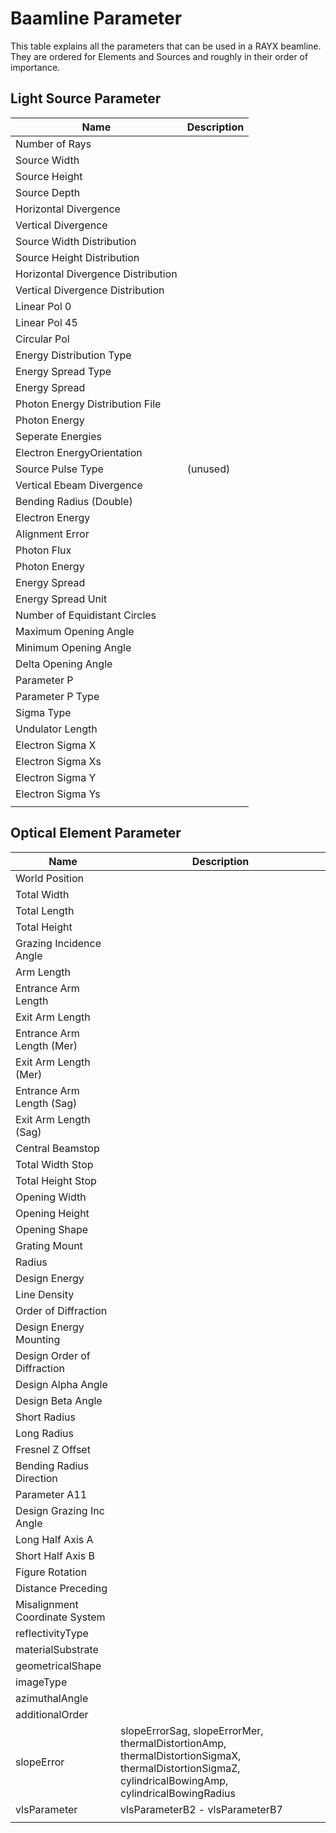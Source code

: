 # Baamline Parameter

This table explains all the parameters that can be used in a RAYX beamline.
They are ordered for Elements and Sources and roughly in their order of importance.



## Light Source Parameter

| Name                           | Description    |
|--------------------------------|----------------|
| Number of Rays                 |         |
| Source Width                   |         |
| Source Height                  |         |
| Source Depth                   |         |
| Horizontal Divergence          |         |
| Vertical Divergence            |         |
| Source Width Distribution      |         |
| Source Height Distribution     |         |
| Horizontal Divergence Distribution|      |
| Vertical Divergence Distribution |        |
| Linear Pol 0               |                 |
| Linear Pol 45              |                 |
| Circular Pol               |                 |
| Energy Distribution Type| |
| Energy Spread Type| |
| Energy Spread | |
| Photon Energy Distribution File| |
| Photon Energy| |
| Seperate Energies| |
| Electron EnergyOrientation| |
| Source Pulse Type| (unused)|
| Vertical Ebeam Divergence      |            |
| Bending Radius (Double)    |                   |
| Electron Energy                |            |
| Alignment Error                |            |
| Photon Flux                    |            |
| Photon Energy                  |            |
| Energy Spread                  |            |
| Energy Spread Unit             |            |
| Number of Equidistant Circles   |           |
| Maximum Opening Angle           |            |
| Minimum Opening Angle           |            |
| Delta Opening Angle             |            |
| Parameter P                     |            |
| Parameter P Type                |            |
| Sigma Type                      |            |
| Undulator Length                |            |
| Electron Sigma X                |            |
| Electron Sigma Xs               |            |
| Electron Sigma Y                |            |
| Electron Sigma Ys               |            |
| | |


## Optical Element Parameter

| Name                           | Description   |
|--------------------------------|---------------|
| World Position             |                   |
| Total Width                |                       |
| Total Length               |         |
| Total Height               |         |
| Grazing Incidence Angle    |         |
| Arm Length                 |         |
| Entrance Arm Length        |         |
| Exit Arm Length             |         |
| Entrance Arm Length (Mer)   |         |
| Exit Arm Length (Mer)       |         |
| Entrance Arm Length (Sag)   |      |
| Exit Arm Length (Sag)      |         |
| Central Beamstop           |         |
| Total Width Stop           |           |
| Total Height Stop          |           |
| Opening Width              |           |
| Opening Height             |           |
| Opening Shape              |           |
| Grating Mount              |           |
| Radius                     |            |
| Design Energy              |           |
| Line Density               |           |
| Order of Diffraction       |           |
| Design Energy Mounting     |           |  
| Design Order of Diffraction |           |
| Design Alpha Angle         |           |
| Design Beta Angle          |           |
| Short Radius               |           |
| Long Radius                |           |
| Fresnel Z Offset           |           |
| Bending Radius Direction   |           |
| Parameter A11              |           |
| Design Grazing Inc Angle   |            |
| Long Half Axis A           |            |
| Short Half Axis B          |            |
| Figure Rotation            |           |
| Distance Preceding             |       |
| Misalignment Coordinate System |       |
| reflectivityType| |
| materialSubstrate| |
| geometricalShape| |
| imageType| |
| azimuthalAngle| |
| additionalOrder| |
| slopeError| slopeErrorSag, slopeErrorMer, thermalDistortionAmp, thermalDistortionSigmaX, thermalDistortionSigmaZ, cylindricalBowingAmp, cylindricalBowingRadius|
|vlsParameter | vlsParameterB2 - vlsParameterB7|
| | |
